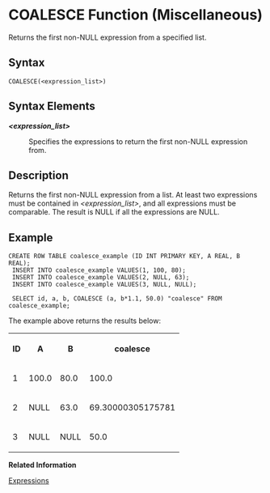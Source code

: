 <!-- loio20db6dd7751910149105978452f92bbd -->

# COALESCE Function \(Miscellaneous\)

Returns the first non-NULL expression from a specified list.



<a name="loio20db6dd7751910149105978452f92bbd__sql_function_coalesce_1sql_function_coalesce_syntax"/>

## Syntax

```
COALESCE(<expression_list>)
```



## Syntax Elements


<dl>
<dt><b>

*<expression\_list\>*

</b></dt>
<dd>

Specifies the expressions to return the first non-NULL expression from.



</dd>
</dl>



<a name="loio20db6dd7751910149105978452f92bbd__sql_function_coalesce_1sql_function_coalesce_description"/>

## Description

Returns the first non-NULL expression from a list. At least two expressions must be contained in *<expression\_list\>*, and all expressions must be comparable. The result is NULL if all the expressions are NULL.



<a name="loio20db6dd7751910149105978452f92bbd__sql_function_coalesce_1sql_function_coalesce_examples"/>

## Example

```
CREATE ROW TABLE coalesce_example (ID INT PRIMARY KEY, A REAL, B REAL);
 INSERT INTO coalesce_example VALUES(1, 100, 80);
 INSERT INTO coalesce_example VALUES(2, NULL, 63);
 INSERT INTO coalesce_example VALUES(3, NULL, NULL);

 SELECT id, a, b, COALESCE (a, b*1.1, 50.0) "coalesce" FROM coalesce_example;
```

The example above returns the results below:


<table>
<tr>
<th valign="top">

ID



</th>
<th valign="top">

A



</th>
<th valign="top">

B



</th>
<th valign="top">

coalesce



</th>
</tr>
<tr>
<td valign="top">

1



</td>
<td valign="top">

100.0



</td>
<td valign="top">

80.0



</td>
<td valign="top">

100.0



</td>
</tr>
<tr>
<td valign="top">

2



</td>
<td valign="top">

NULL



</td>
<td valign="top">

63.0



</td>
<td valign="top">

69.30000305175781



</td>
</tr>
<tr>
<td valign="top">

3



</td>
<td valign="top">

NULL



</td>
<td valign="top">

NULL



</td>
<td valign="top">

50.0



</td>
</tr>
</table>

**Related Information**  


[Expressions](../expressions-20a4389.md "An expression is a clause that can be evaluated to return values.")

